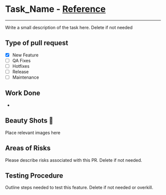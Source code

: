 # Task_Name - [Reference](ASANA_LINK_HERE)
---
Write a small description of the task here. Delete if not needed

## Type of pull request
- [x] New Feature
- [ ] QA Fixes
- [ ] Hotfixes
- [ ] Release
- [ ] Maintenance

## Work Done
-

## Beauty Shots 💃
Place relevant images here

## Areas of Risks
Please describe risks associated with this PR. Delete if not needed.

## Testing Procedure
Outline steps needed to test this feature. Delete if not needed or overkill.
